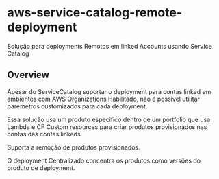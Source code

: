 # aws-service-catalog-remote-deployment
Solução para deployments Remotos em linked Accounts usando Service Catalog

## Overview

Apesar do ServiceCatalog suportar o deployment para contas linked em ambientes com AWS Organizations Habilitado, não é possivel utilitar paremetros customizados para cada deployment. 

Essa solução usa um produto especifico dentro de um portfolio que usa Lambda e CF Custom resources para criar produtos provisionados nas contas das contas linkeds. 

Suporta a remoção de produtos provisionados. 

O deployment Centralizado concentra os produtos como versões do produto de deployment.
